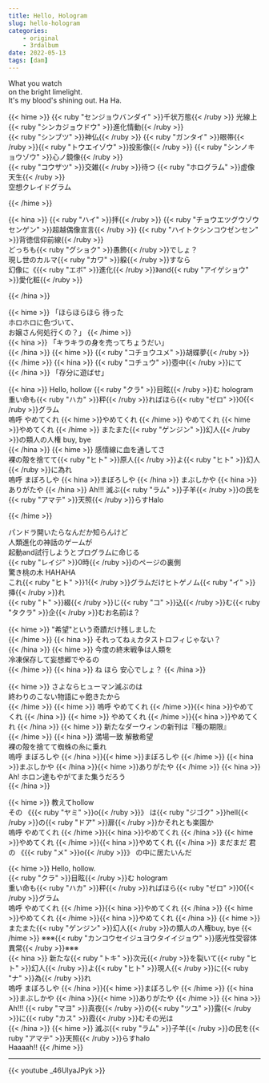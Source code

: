 ```yaml
---
title: Hello, Hologram
slug: hello-hologram
categories:
    - original
    - 3rdalbum
date: 2022-05-13
tags: [dam]
---
```


What you watch  
on the bright limelight.  
It's my blood's shining out. Ha Ha.

{{< hime >}}
{{< ruby "センジョウバンダイ" >}}千状万態{{< /ruby >}} 光線上 {{< ruby "シンカジョウドウ" >}}進化情動{{< /ruby >}}  
{{< ruby "シンブツ" >}}神仏{{< /ruby >}} {{< ruby "ガンタイ" >}}眼帯{{< /ruby >}}{{< ruby "トウエイゾウ" >}}投影像{{< /ruby >}} {{< ruby "シンノキョウゾウ" >}}心ノ鏡像{{< /ruby >}}  
{{< ruby "コウザツ" >}}交雑{{< /ruby >}}待つ {{< ruby "ホログラム" >}}虚像天生{{< /ruby >}}  
空想クレイドグラム

{{< /hime >}}

{{< hina >}}
{{< ruby "ハイ" >}}拝{{< /ruby >}} {{< ruby "チョウエツグウゾウセンゲン" >}}超越偶像宣言{{< /ruby >}} {{< ruby "ハイトクシンコウゼンセン" >}}背徳信仰前線{{< /ruby >}}  
どっちも{{< ruby "グショク" >}}愚飾{{< /ruby >}}でしょ？  
現し世のカルマ{{< ruby "カワ" >}}躱{{< /ruby >}}すなら  
幻像に《{{< ruby "エボ" >}}進化{{< /ruby >}}》and{{< ruby "アイゲショウ" >}}愛化粧{{< /ruby >}}  

{{< /hina >}}

{{< hime >}}
「ほらほらほら 待った  
ホロホロに色づいて、  
お嬢さん何処行くの？」
{{< /hime >}}  
{{< hina >}}
「キラキラの身を売ってちょうだい」  
{{< /hina >}}
{{< hime >}}
{{< ruby "コチョウユメ" >}}胡蝶夢{{< /ruby >}} 
{{< /hime >}}
{{< hina >}}
{{< ruby "コチュウ" >}}壺中{{< /ruby >}}にて  
{{< /hina >}}
「存分に遊ばせ」  

{{< hina >}}
Hello, hollow {{< ruby "クラ" >}}目眩{{< /ruby >}}む hologram  
重い命も{{< ruby "ハカ" >}}秤{{< /ruby >}}ればほら{{< ruby "ゼロ" >}}0{{< /ruby >}}グラム  
嗚呼 やめてくれ {{< hime >}}やめてくれ  {{< /hime >}}
やめてくれ {{< hime >}}やめてくれ  {{< /hime >}}
またまた{{< ruby "ゲンジン" >}}幻人{{< /ruby >}}の類人の人権 buy, bye  
{{< /hina >}}
{{< hime >}}
感情線に血を通してさ  
裸の殻を捨てて{{< ruby "ヒト" >}}原人{{< /ruby >}}よ{{< ruby "ヒト" >}}幻人{{< /ruby >}}に為れ  
嗚呼 まぼろしや {{< hina >}}まぼろしや  {{< /hina >}}
まぶしかや {{< hina >}}ありがたや  {{< /hina >}}
Ah!!! 滅ぶ{{< ruby "ラム" >}}子羊{{< /ruby >}}の民を{{< ruby "アマテ" >}}天照{{< /ruby >}}らすHalo  

{{< /hime >}}


パンドラ開いたらなんだか知らんけど  
人類進化の神話のゲームが  
起動and試行しようとプログラムに命じる  
{{< ruby "レイジ" >}}0時{{< /ruby >}}のページの裏側  
驚き桃の木 HAHAHA  
これ{{< ruby "ヒト" >}}1{{< /ruby >}}グラムだけヒトゲノム{{< ruby "イ" >}}挿{{< /ruby >}}れ  
{{< ruby "ト" >}}綴{{< /ruby >}}じ{{< ruby "コ" >}}込{{< /ruby >}}む{{< ruby "タクラ" >}}企{{< /ruby >}}むお名前は？

{{< hime >}}
"希望"という奇蹟だけ残しました  
{{< /hime >}}
{{< hina >}}
それってねぇカタストロフィじゃない？  
{{< /hina >}}
{{< hime >}}
今度の終末戦争は人類を  
冷凍保存して妄想郷でやるの  
{{< /hime >}}
{{< hina >}}
ね ほら 安心でしょ？
{{< /hina >}}

{{< hime >}}
さよならヒューマン滅ぶのは  
終わりのこない物語にゃ飽きたから  
{{< /hime >}}
{{< hime >}}
嗚呼 やめてくれ {{< /hime >}}{{< hina >}}やめてくれ  {{< /hina >}}
{{< hime >}}
やめてくれ {{< /hime >}}{{< hina >}}やめてくれ  {{< /hina >}}
{{< hime >}}
新たなダーウィンの新刊は『種の期限』  
{{< /hime >}}
{{< hina >}}
満場一致 解散希望  
裸の殻を捨てて蜘蛛の糸に乗れ  
嗚呼 まぼろしや {{< /hina >}}{{< hime >}}まぼろしや  {{< /hime >}}
{{< hina >}}まぶしかや {{< /hina >}}{{< hime >}}ありがたや  {{< /hime >}}
{{< hina >}}
Ah! ホロン達もやがてまた集うだろう  
{{< /hina >}}

{{< hime >}}
教えてhollow  
その 《{{< ruby "ヤミ" >}}o{{< /ruby >}}》 は{{< ruby "ジゴク" >}}hell{{< /ruby >}}の{{< ruby "ドア" >}}扉{{< /ruby >}}かそれとも楽園か  
嗚呼 やめてくれ {{< /hime >}}{{< hina >}}やめてくれ  {{< /hina >}}
{{< hime >}}やめてくれ {{< /hime >}}{{< hina >}}やめてくれ  {{< /hina >}}
まだまだ 君の 《{{< ruby "メ" >}}o{{< /ruby >}}》 の中に居たいんだ

{{< hime >}}
Hello, hollow.  
{{< ruby "クラ" >}}目眩{{< /ruby >}}む hologram  
重い命も{{< ruby "ハカ" >}}秤{{< /ruby >}}ればほら{{< ruby "ゼロ" >}}0{{< /ruby >}}グラム  
嗚呼 やめてくれ {{< /hime >}}{{< hina >}}やめてくれ  {{< /hina >}}
{{< hime >}}やめてくれ {{< /hime >}}{{< hina >}}やめてくれ  {{< /hina >}}
{{< hime >}}またまた{{< ruby "ゲンジン" >}}幻人{{< /ruby >}}の類人の人権buy, bye  {{< /hime >}}
※※※{{< ruby "カンコウセイジュヨウタイイジョウ" >}}感光性受容体異常{{< /ruby >}}※※※  
{{< hina >}}
新たな{{< ruby "トキ" >}}次元{{< /ruby >}}を裂いて{{< ruby "ヒト" >}}幻人{{< /ruby >}}よ{{< ruby "ヒト" >}}現人{{< /ruby >}}に{{< ruby "ナ" >}}為{{< /ruby >}}れ  
嗚呼 まぼろしや {{< /hina >}}{{< hime >}}まぼろしや  {{< /hime >}}
{{< hina >}}まぶしかや {{< /hina >}}{{< hime >}}ありがたや  {{< /hime >}}
{{< hina >}}
Ah!!! {{< ruby "マヨ" >}}真夜{{< /ruby >}}の{{< ruby "ツユ" >}}露{{< /ruby >}}に{{< ruby "カス" >}}霞{{< /ruby >}}むその光は  
{{< /hina >}}
{{< hime >}}
滅ぶ{{< ruby "ラム" >}}子羊{{< /ruby >}}の民を{{< ruby "アマテ" >}}天照{{< /ruby >}}らすhalo  
Haaaah!!
{{< /hime >}}

---

{{< youtube _46UlyaJPyk >}}